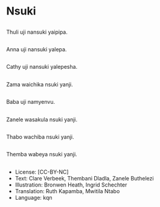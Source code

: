 # Nsuki

##
Thuli uji nansuki yaipipa.

##
Anna uji nansuki yalepa.

##
Cathy uji nansuki yalepesha.

##
Zama waichika nsuki yanji.

##
Baba uji namyenvu.

##
Zanele wasakula nsuki yanji.

##
Thabo wachiba nsuki yanji.

##
Themba wabeya nsuki yanji.

##
* License: [CC-BY-NC]
* Text: Clare Verbeek, Thembani Dladla, Zanele Buthelezi
* Illustration: Bronwen Heath, Ingrid Schechter
* Translation: Ruth Kapamba, Mwitila Ntabo
* Language: kqn
